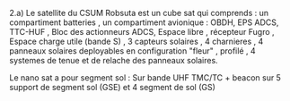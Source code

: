 2.a) Le satellite du CSUM Robsuta est un cube sat qui comprends : un compartiment batteries , un compartiment avionique : OBDH, EPS ADCS, TTC-HUF , Bloc des actionneurs ADCS, Espace libre , récepteur Fugro , Espace charge utile (bande S) , 3 capteurs solaires , 4 charnieres , 4 panneaux solaires deployables en configuration "fleur" , profilé , 4 systemes de tenue et de relache des panneaux solaires.

Le nano sat a pour segment sol : Sur bande UHF TMC/TC + beacon  sur 5 support de segment sol (GSE) et 4 segment de sol (GS) 

